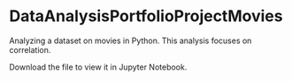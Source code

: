 # DataAnalysisPortfolioProjectMovies
Analyzing a dataset on movies in Python. This analysis focuses on correlation.

Download the file to view it in Jupyter Notebook.
